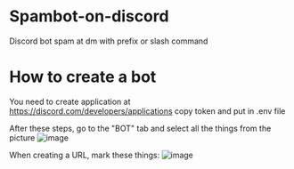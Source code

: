 # Spambot-on-discord
 Discord bot spam at dm with prefix or slash command


# How to create a bot
 You need to create application at https://discord.com/developers/applications copy token and put in .env file
 
 After these steps, go to the "BOT" tab and select all the things from the picture
 ![image](https://user-images.githubusercontent.com/72410646/229547852-e9ce940e-c502-4d43-8dac-535d237fe2c6.png)

 When creating a URL, mark these things:
 ![image](https://user-images.githubusercontent.com/72410646/229548100-8ac64639-d752-4aa3-8c08-558a90b5e6b5.png)
 
